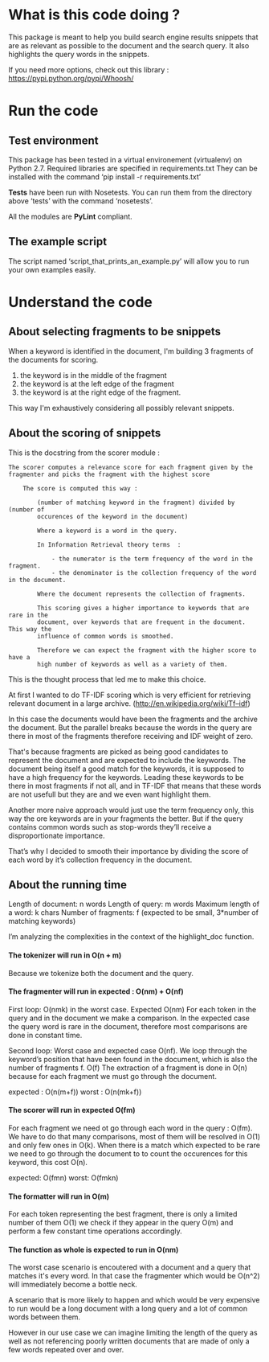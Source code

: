# What is this code doing ?

This package is meant to help you build search engine results snippets that are as relevant as possible to the document and the search query. It also highlights the query words in the snippets.

If you need more options, check out this library : https://pypi.python.org/pypi/Whoosh/

# Run the code

## Test environment

This package has been tested in a virtual environement (virtualenv) on Python
2.7. Required libraries are specified in requirements.txt They can be installed
with the command ‘pip install -r requirements.txt’

**Tests** have been run with Nosetests. You can run them from the directory above
‘tests’ with the command ‘nosetests’.

All the modules are **PyLint** compliant.



## The example script

The script named ‘script_that_prints_an_example.py’ will allow you to run your
own examples easily.

# Understand the code


## About selecting fragments to be snippets

When a keyword is identified in the document, I'm building 3 fragments of the 
documents for scoring. 

1. the keyword is in the middle of the fragment
2. the keyword is at the left edge of the fragment
3. the keyword is at the right edge of the fragment.

This way I'm exhaustively considering all possibly relevant snippets.


## About the scoring of snippets #

This is the docstring from the scorer module :

```
The scorer computes a relevance score for each fragment given by the
fragmenter and picks the fragment with the highest score

    The score is computed this way :

        (number of matching keyword in the fragment) divided by (number of
        occurences of the keyword in the document)

        Where a keyword is a word in the query.

        In Information Retrieval theory terms  :

            - the numerator is the term frequency of the word in the fragment.
            - the denominator is the collection frequency of the word in the document.
        
        Where the document represents the collection of fragments.

        This scoring gives a higher importance to keywords that are rare in the
        document, over keywords that are frequent in the document. This way the
        influence of common words is smoothed.

        Therefore we can expect the fragment with the higher score to have a
        high number of keywords as well as a variety of them.        
```

This is the thought process that led me to make this choice.

At first I wanted to do TF-IDF scoring which is very efficient for retrieving
relevant document in a large archive. (http://en.wikipedia.org/wiki/Tf–idf)

In this case the documents would have been the fragments and the archive the
document. But the parallel breaks because the words in the query are there in
most of the fragments therefore receiving and IDF weight of zero.

That's because fragments are picked as being good candidates to represent the
document and are expected to include the keywords. The document being itself a
good match for the keywords, it is supposed to have a high frequency for the
keywords. Leading these keywords to be there in most fragments if not all, and
in TF-IDF that means that these words are not usefull but they are and we even 
want highlight them.

Another more naive approach would just use the term frequency only, this way the
 ore keywords are in your fragments the better. But if the query contains common
 words such as stop-words they’ll receive a disproportionate importance.

That’s why I decided to smooth their importance by dividing the score of each
word by it’s collection frequency in the document.




## About the running time

Length of document: n words 
Length of query: m words
Maximum length of a word: k chars
Number of fragments: f (expected to be small, 3*number of matching
keywords)

I’m analyzing the complexities in the context of the highlight_doc function.


#### The tokenizer will run in O(n + m) 

Because we tokenize both the document and the query.


#### The fragmenter will run in expected : O(nm) + O(nf)

First loop: O(nmk) in the worst case. Expected O(nm) For each token in the query
and in the document we make a comparison. In the expected case the query word is
rare in the document, therefore most comparisons are done in constant time.

Second loop:  Worst case and expected case O(nf). We loop through the keyword’s
position that have been found in the document, which is also the number of
fragments f. O(f) The extraction of a fragment is done in O(n) because for each
fragment we must go through the document.

expected : O(n(m+f)) worst : O(n(mk+f))


#### The scorer will run in expected O(fm)

For each fragment we need ot go through each word in the query : O(fm). We have
to do that many comparisons, most of them will be resolved in O(1) and only few
ones in O(k). When there is a match which expected to be rare we need to go
through the document to to count the occurences for this keyword, this cost
O(n).

expected: O(fmn) worst: O(fmkn)


#### The formatter will run in O(m)

For each token representing the best fragment, there is only a limited number
of them O(1) we check if they appear in the query O(m) and perform a few 
constant time operations accordingly.


#### The function as whole is expected to run in O(nm)

The worst case scenario is encoutered with a document and a query that matches
it's every word. In that case the fragmenter which would be O(n^2) will
immediately become a bottle neck.

A scenario that is more likely to happen and which would be very expensive to
run would be a long document with a long query and a lot of common words between
them.

However in our use case we can imagine limiting the length of the query as well
as not referencing poorly written documents that are made of only a few words
repeated over and over.
